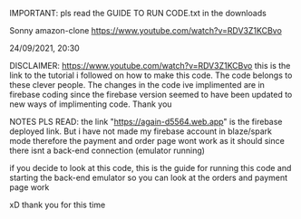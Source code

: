
IMPORTANT: pls read the GUIDE TO RUN CODE.txt in the downloads


Sonny amazon-clone https://www.youtube.com/watch?v=RDV3Z1KCBvo


24/09/2021, 20:30

DISCLAIMER:
https://www.youtube.com/watch?v=RDV3Z1KCBvo
this is the link to the tutorial i followed on 
how to make this code. The code belongs to these clever people.
The changes in the code ive implimented are in firebase coding 
since the firebase version seemed to have been updated to new 
ways of implimenting code. Thank you

NOTES PLS READ:
the link "https://again-d5564.web.app" is the firebase deployed link.
But i have not made my firebase account in blaze/spark mode
therefore the payment and order page wont work as it should since
there isnt a back-end connection (emulator running)

if you decide to look at this code,
this is the guide for running this code 
and starting the back-end emulator 
so you can look at the orders and payment 
page work

xD thank you for this time
